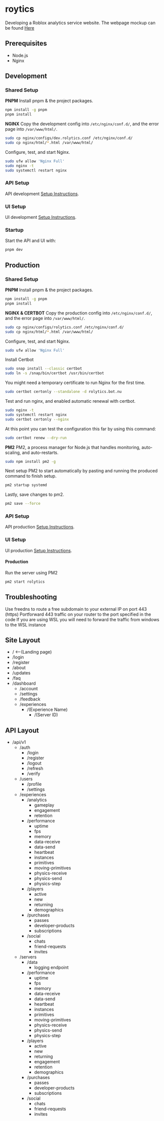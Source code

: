 # roytics
Developing a Roblox analytics service website.
The webpage mockup can be found [Here](https://docs.google.com/presentation/d/116s5YVGM6NIPPU6NY0C7b-ReEaT_VP3GaT1PEz7PMvg/edit?usp=sharing)

## Prerequisites
- Node.js
- Nginx

## Development
### Shared Setup
**PNPM**
Install pnpm & the project packages.
```bash
npm install -g pnpm
pnpm install
```

**NGINX**
Copy the development config into `/etc/nginx/conf.d/`, and the error page into `/var/www/html/`.
```bash
sudo cp nginx/configs/dev.rolytics.conf /etc/nginx/conf.d/
sudo cp nginx/html/*.html /var/www/html/
```
Configure, test, and start Nginx.
```bash
sudo ufw allow 'Nginx Full'
sudo nginx -t
sudo systemctl restart nginx
```

### API Setup
API development [Setup Instructions](packages/api/README.md#developement).

### UI Setup
UI development [Setup Instructions](packages/ui/README.md#development).

### Startup
Start the API and UI with:
```bash
pnpm dev
```

## Production
### Shared Setup
**PNPM**
Install pnpm & the project packages.
```bash
npm install -g pnpm
pnpm install
```

**NGINX & CERTBOT**
Copy the production config into `/etc/nginx/conf.d/`, and the error page into `/var/www/html/`.
```bash
sudo cp nginx/configs/rolytics.conf /etc/nginx/conf.d/
sudo cp nginx/html/*.html /var/www/html/
```
Configure, test, and start Nginx.
```bash
sudo ufw allow 'Nginx Full'
```
Install Certbot
```bash
sudo snap install --classic certbot
sudo ln -s /snap/bin/certbot /usr/bin/certbot
```
You might need a temporary certificate to run Nginx for the first time.
```bash
sudo certbot certonly --standalone -d rolytics.bot.nu
```
Test and run nginx, and enabled automatic renewal with certbot.
```bash
sudo nginx -t
sudo systemctl restart nginx
sudo certbot certonly --nginx
```
At this point you can test the configuration this far by using this command:
```bash
sudo certbot renew --dry-run
```

**PM2**
PM2, a process manager for Node.js that handles monitoring, auto-scaling, and auto-restarts.
```bash
sudo npm install pm2 -g
```
Next setup PM2 to start automatically by pasting and running the produced command to finish setup.
```bash
pm2 startup systemd
```
Lastly, save changes to pm2.
```bash
pm2 save --force
```
### API Setup
API production [Setup Instructions](packages/api/README.md#production).

### UI Setup
UI production [Setup Instructions](packages/ui/README.md#production).

#### Production
Run the server using PM2
```bash
pm2 start rolytics
```

## Troubleshooting
Use freedns to route a free subdomain to your external IP on port 443 (https)
Portforward 443 traffic on your router to the port specified in the code
If you are using WSL you will need to forward the traffic from windows to the WSL instance

## Site Layout
- /      <--(Landing page)
- /login
- /register
- /about
- /updates
- /faq
- /dashboard
    - /account
    - /settings
    - /feedback
    - /experiences
        - /(Experience Name)
            - /(Server ID)

## API Layout
- /api/v1
    - /auth
        - /login
        - /register
        - /logout
        - /refresh
        - /verify
    - /users
        - /profile
        - /settings
    - /experiences
        - /analytics
            - gameplay
            - engagement
            - retention
        - /performance
            - uptime
            - fps
            - memory
            - data-receive
            - data-send
            - heartbeat
            - instances
            - primitives
            - moving-primitives
            - physics-receive
            - physics-send
            - physics-step
        - /players
            - active
            - new
            - returning
            - demographics
        - /purchases
            - passes
            - developer-products
            - subscriptions
        - /social
            - chats
            - friend-requests
            - invites
    - /servers
        - /data
            - logging endpoint
        - /performance
            - uptime
            - fps
            - memory
            - data-receive
            - data-send
            - heartbeat
            - instances
            - primitives
            - moving-primitives
            - physics-receive
            - physics-send
            - physics-step
        - /players
            - active
            - new
            - returning
            - engagement
            - retention
            - demographics
        - /purchases
            - passes
            - developer-products
            - subscriptions
        - /social
            - chats
            - friend-requests
            - invites
